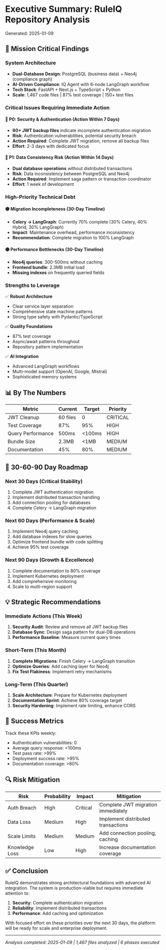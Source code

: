# Executive Summary: RuleIQ Repository Analysis
Generated: 2025-01-09

## 🎯 Mission Critical Findings

### System Architecture
- **Dual-Database Design**: PostgreSQL (business data) + Neo4j (compliance graph)
- **AI-Driven Compliance**: IQ Agent with 6-node LangGraph workflow
- **Tech Stack**: FastAPI + Next.js + TypeScript + Python
- **Scale**: 1,467 code files | 87% test coverage | 150+ test files

### Critical Issues Requiring Immediate Action

#### 🔴 P0: Security & Authentication (Action Within 7 Days)
- **60+ JWT backup files** indicate incomplete authentication migration
- **Risk**: Authentication vulnerabilities, potential security breach
- **Action Required**: Complete JWT migration, remove all backup files
- **Effort**: 2-3 days with dedicated focus

#### 🔴 P1: Data Consistency Risk (Action Within 14 Days)
- **Dual database operations** without distributed transactions
- **Risk**: Data inconsistency between PostgreSQL and Neo4j
- **Action Required**: Implement saga pattern or transaction coordinator
- **Effort**: 1 week of development

### High-Priority Technical Debt

#### 🟡 Migration Incompleteness (30-Day Timeline)
- **Celery → LangGraph**: Currently 70% complete (30% Celery, 40% Hybrid, 30% LangGraph)
- **Impact**: Maintenance overhead, performance inconsistency
- **Recommendation**: Complete migration to 100% LangGraph

#### 🟡 Performance Bottlenecks (30-Day Timeline)
- **Neo4j queries**: 300-500ms without caching
- **Frontend bundle**: 2.3MB initial load
- **Missing indexes** on frequently queried fields

### Strengths to Leverage

✅ **Robust Architecture**
- Clear service layer separation
- Comprehensive state machine patterns
- Strong type safety with Pydantic/TypeScript

✅ **Quality Foundations**
- 87% test coverage
- Async/await patterns throughout
- Repository pattern implementation

✅ **AI Integration**
- Advanced LangGraph workflows
- Multi-model support (OpenAI, Google, Mistral)
- Sophisticated memory systems

## 📊 By The Numbers

| Metric | Current | Target | Priority |
|--------|---------|--------|----------|
| JWT Cleanup | 60 files | 0 | CRITICAL |
| Test Coverage | 87% | 95% | HIGH |
| Query Performance | 500ms | <100ms | HIGH |
| Bundle Size | 2.3MB | <1MB | MEDIUM |
| Documentation | 45% | 80% | MEDIUM |

## 🚀 30-60-90 Day Roadmap

### Next 30 Days (Critical Stability)
1. Complete JWT authentication migration
2. Implement distributed transaction handling
3. Add connection pooling for databases
4. Complete Celery → LangGraph migration

### Next 60 Days (Performance & Scale)
1. Implement Neo4j query caching
2. Add database indexes for slow queries
3. Optimize frontend bundle with code splitting
4. Achieve 95% test coverage

### Next 90 Days (Growth & Excellence)
1. Complete documentation to 80% coverage
2. Implement Kubernetes deployment
3. Add comprehensive monitoring
4. Scale to multi-region support

## 💡 Strategic Recommendations

### Immediate Actions (This Week)
1. **Security Audit**: Review and remove all JWT backup files
2. **Database Sync**: Design saga pattern for dual-DB operations
3. **Performance Baseline**: Measure current query times

### Short-Term (This Month)
1. **Complete Migrations**: Finish Celery → LangGraph transition
2. **Optimize Queries**: Add caching layer for Neo4j
3. **Fix Test Flakiness**: Implement retry mechanisms

### Long-Term (This Quarter)
1. **Scale Architecture**: Prepare for Kubernetes deployment
2. **Documentation Sprint**: Achieve 80% coverage target
3. **Security Hardening**: Implement rate limiting, enhance CORS

## 🎯 Success Metrics

Track these KPIs weekly:
- Authentication vulnerabilities: 0
- Average query response: <100ms
- Test pass rate: >99%
- Deployment success rate: >95%
- Documentation coverage: >80%

## 🔍 Risk Mitigation

| Risk | Probability | Impact | Mitigation |
|------|------------|--------|------------|
| Auth Breach | High | Critical | Complete JWT migration immediately |
| Data Loss | Medium | High | Implement distributed transactions |
| Scale Limits | Medium | Medium | Add connection pooling, caching |
| Knowledge Loss | Low | High | Increase documentation coverage |

## ✅ Conclusion

RuleIQ demonstrates strong architectural foundations with advanced AI integration. The system is production-viable but requires immediate attention to:

1. **Security**: Complete authentication migration
2. **Reliability**: Implement distributed transactions
3. **Performance**: Add caching and optimization

With focused effort on these priorities over the next 30 days, the platform will be ready for scale and enterprise deployment.

---

*Analysis completed: 2025-01-09 | 1,467 files analyzed | 6 phases executed*
